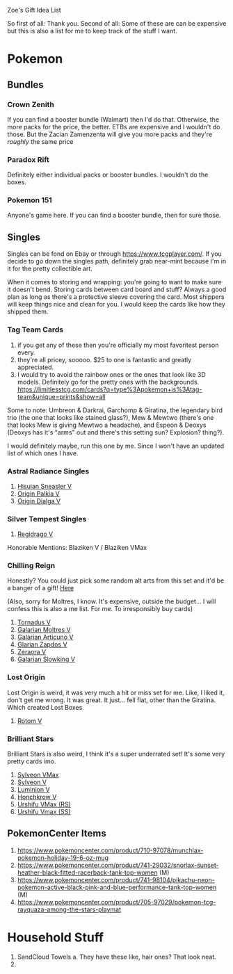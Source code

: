 Zoe's Gift Idea List

So first of all: Thank you. 
Second of all: Some of these are can be expensive but this is also a list for me to keep track of the stuff I want. 

# Pokemon 

## Bundles 

### Crown Zenith

If you can find a booster bundle (Walmart) then I'd do that. Otherwise, the more packs for the price, the better.
ETBs are expensive and I wouldn't do those. But the Zacian Zamenzenta will give you more packs and they're *roughly* the same price

### Paradox Rift
Definitely either individual packs or booster bundles. I wouldn't do the boxes. 

### Pokemon 151
Anyone's game here. If you can find a booster bundle, then for sure those. 

## Singles
Singles can be fond on Ebay or through https://www.tcgplayer.com/. If you decide to go down the singles path, definitely grab near-mint because I'm in it for the pretty collectible art. 

When it comes to storing and wrapping: you're going to want to make sure it doesn't bend. Storing cards between card board and stuff? Always a good plan as long as there's a protective sleeve covering the card. Most shippers will keep things nice and clean for you. I would keep the cards like how they shipped them. 
### Tag Team Cards
1. if you get any of these then you're officially my most favoritest person every. 
2. they're all pricey, sooooo. $25 to one is fantastic and greatly appreciated. 
3. I would try to avoid the rainbow ones or the ones that look like 3D models. Definitely go for the pretty ones with the backgrounds.
https://limitlesstcg.com/cards?q=type%3Apokemon+is%3Atag-team&unique=prints&show=all

Some to note: Umbreon & Darkrai, Garchomp & Giratina, the legendary bird trio (the one that looks like stained glass?), Mew & Mewtwo (there's one that looks Mew is giving Mewtwo a headache), and Espeon & Deoxys (Deoxys has it's "arms" out and there's this setting sun? Explosion? thing?).

I would definitely maybe, run this one by me. Since I won't have an updated list of which ones I have. 

### Astral Radiance Singles
1. [Hisuian Sneasler V](https://www.tcgplayer.com/product/272425/pokemon-swsh10-astral-radiance-hisuian-sneasler-v-alternate-full-art?xid=pifb6c59a2-9cdb-425e-b50f-858b1d6def9a&page=1&Language=English)
2. [Origin Palkia V](https://www.tcgplayer.com/product/272419/pokemon-swsh10-astral-radiance-origin-forme-palkia-v-alternate-full-art?xid=pif9de7265-1dd6-47b6-9dfc-859f0855eea9&page=1&Language=English)
3. [Origin Dialga V](https://www.tcgplayer.com/product/272427/pokemon-swsh10-astral-radiance-origin-forme-dialga-v-alternate-full-art?xid=pif9de7265-1dd6-47b6-9dfc-859f0855eea9&page=1&Language=English)

### Silver Tempest Singles 
1. [Regidrago V](https://www.tcgplayer.com/product/451832/pokemon-swsh12-silver-tempest-regidrago-v-alternate-full-art?xid=pi7ed5778a-7a09-49ef-9f46-fe9bf420faa8&page=1&Language=English)

Honorable Mentions: Blaziken V / Blaziken VMax

### Chilling Reign
Honestly? You could just pick some random alt arts from this set and it'd be a banger of a gift!
[Here](https://www.tcgplayer.com/search/pokemon/swsh06-chilling-reign?productLineName=pokemon&setName=swsh06-chilling-reign&view=list&page=1&ProductTypeName=Cards&Condition=Near+Mint)

(Also, sorry for Moltres, I know. It's expensive, outside the budget... I will confess this is also a me list. For me. To irresponsibly buy cards)

1. [Tornadus V](https://www.tcgplayer.com/product/241805/pokemon-swsh06-chilling-reign-tornadus-v-alternate-full-art?xid=pi850339ca-f44d-446a-88ab-e55683b7972a&page=1&Language=English)
1. [Galarian Moltres V](https://www.tcgplayer.com/product/241768/pokemon-swsh06-chilling-reign-galarian-moltres-v-alternate-full-art?xid=pid613d5ed-3f0a-4686-aa68-29ccc6a54674&page=1&Language=English)
2. [Galarian Articuno V](https://www.tcgplayer.com/product/241719/pokemon-swsh06-chilling-reign-galarian-articuno-v-alternate-full-art?xid=pid613d5ed-3f0a-4686-aa68-29ccc6a54674&page=1&Language=English)
3. [Glarian Zapdos V](https://www.tcgplayer.com/product/241747/pokemon-swsh06-chilling-reign-galarian-zapdos-v-alternate-full-art?xid=pid613d5ed-3f0a-4686-aa68-29ccc6a54674&page=1&Language=English)
4. [Zeraora V](https://www.tcgplayer.com/product/241712/pokemon-swsh06-chilling-reign-zeraora-v-alternate-full-art?xid=pid613d5ed-3f0a-4686-aa68-29ccc6a54674&page=1&Language=English)
5. [Galarian Slowking V](https://www.tcgplayer.com/product/241772/pokemon-swsh06-chilling-reign-galarian-slowking-v-alternate-full-art?xid=pid613d5ed-3f0a-4686-aa68-29ccc6a54674&page=1&Language=English)

### Lost Origin
Lost Origin is weird, it was very much a hit or miss set for me. Like, I liked it, don't get me wrong. It was great. It just... fell flat, other than the Giratina. Which created Lost Boxes. 


1. [Rotom V](https://www.tcgplayer.com/product/284119/pokemon-swsh11-lost-origin-rotom-v-alternate-full-art?xid=pi883cb082-9609-43c1-9442-a0dc10b6c598&page=1&Language=English)

### Brilliant Stars
Brilliant Stars is also weird, I think it's a super underrated set! It's some very pretty cards imo. 

1. [Sylveon VMax](https://www.tcgplayer.com/product/264208/pokemon-swsh09-brilliant-stars-trainer-gallery-sylveon-vmax?xid=pi588e5669-09e5-4eab-bca0-38abb2f6e157&Condition=Near+Mint&page=1&Language=English)
2. [Sylveon V](https://www.tcgplayer.com/product/264209/pokemon-swsh09-brilliant-stars-trainer-gallery-sylveon-v?xid=pi588e5669-09e5-4eab-bca0-38abb2f6e157&Condition=Near+Mint&page=1&Language=English)
3. [Luminion V](https://www.tcgplayer.com/product/263875/pokemon-swsh09-brilliant-stars-lumineon-v-alternate-full-art?xid=pi9c829658-c0d5-4aa2-a04b-f491d58f76e3&Condition=Near+Mint&page=1&Language=English)
4. [Honchkrow V](https://www.tcgplayer.com/product/263881/pokemon-swsh09-brilliant-stars-honchkrow-v-alternate-full-art?xid=pife57b7c2-5243-4b15-8527-8f43075c3154&Condition=Near+Mint&page=1&Language=English)
5. [Urshifu VMax (RS)](https://www.tcgplayer.com/product/264227/pokemon-swsh09-brilliant-stars-trainer-gallery-rapid-strike-urshifu-vmax?xid=pife57b7c2-5243-4b15-8527-8f43075c3154&Condition=Near+Mint&page=1&Language=English)
6. [Urshifu Vmax (SS)](https://www.tcgplayer.com/product/264225/pokemon-swsh09-brilliant-stars-trainer-gallery-single-strike-urshifu-vmax?xid=pi50b00820-b592-4bea-8ad3-29973694d1d9&Condition=Near+Mint&page=1&Language=English)





## PokemonCenter Items

1. https://www.pokemoncenter.com/product/710-97078/munchlax-pokemon-holiday-19-6-oz-mug
2. https://www.pokemoncenter.com/product/741-29032/snorlax-sunset-heather-black-fitted-racerback-tank-top-women (M) 
3. https://www.pokemoncenter.com/product/741-98104/pikachu-neon-pokemon-active-black-pink-and-blue-performance-tank-top-women (M) 
4. https://www.pokemoncenter.com/product/705-97029/pokemon-tcg-rayquaza-among-the-stars-playmat

# Household Stuff

1. SandCloud Towels
    a. They have these like, hair ones? That look neat. 
2. 
